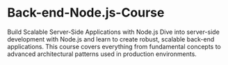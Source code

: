 # Back-end-Node.js-Course
Build Scalable Server-Side Applications with Node.js Dive into server-side development with Node.js and learn to create robust, scalable back-end applications. This course covers everything from fundamental concepts to advanced architectural patterns used in production environments.
